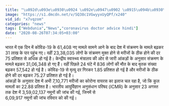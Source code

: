 ```yaml
---
title: "\u092d\u093e\u0930\u0924 \u092e\u0947\u0902 \u0915\u094b\u0930\u094b\u0928\u093e\u0935\u093e\u092f\u0930\u0938 \u0938\u0947 57,542 \u0915\u0940 \u092e\u094c\u0924, 31 \u0932\u093e\u0916 \u0938\u0947 \u091c\u094d\u092f\u093e\u0926\u093e Covid Positive"
image: "https://s1.dmcdn.net/v/SQ38c1VGwyyxUyQPf/x240"
vid_id: "x7vqzom"
categories: "news"
tags: ["Webdunia","News","coronavirus doctor advice hindi"]
date: "2020-08-26T07:34:05+03:00"
---
```

भारत में एक दिन में कोविड-19 के 61,408 नए मामले सामने आने के बाद देश में संक्रमण के मामले बढ़कर 31 लाख के पार पहुंच गए। वहीं 23,38,035 लोगों के संक्रमण मुक्त होने से मरीजों के ठीक होने की दर 75 प्रतिशत से अधिक हो गई है। केन्द्रीय स्वास्थ्य मंत्रालय की ओर से जारी आंकड़ों के अनुसार संक्रमण के मामले बढ़कर 31,06,348 हो गए हैं। वहीं पिछले 24 घंटे में 836 लोगों की मौत के बाद मृतक संख्या बढ़कर 57,542 हो गई है। कोविड-19 से मृत्यु दर गिरकर 1.85 प्रतिशत हो गई है और मरीजों के ठीक होने की दर बढ़कर 75.27 प्रतिशत हो गई है।   <br>आंकड़ों के अनुसार देश में अभी 7,10,771 मरीजों का कोरोना वायरस का इलाज चल रहा है, जो कि कुल मामलों का 22.88 प्रतिश्त है। भारतीय आयुर्विज्ञान अनुसंधान परिषद (ICMR) के अनुसार 23 अगस्त तक देश में 3,59,02,137 नमूनों की जांच की गई, जिनमें से   <br>6,09,917 नमूनों की जांच रविवार को की गई।
